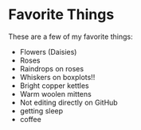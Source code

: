 # Favorite Things

These are a few of my favorite things:

- Flowers (Daisies)
- Roses
- Raindrops on roses
- Whiskers on boxplots!!
- Bright copper kettles
- Warm woolen mittens
- Not editing directly on GitHub
- getting sleep  
- coffee
